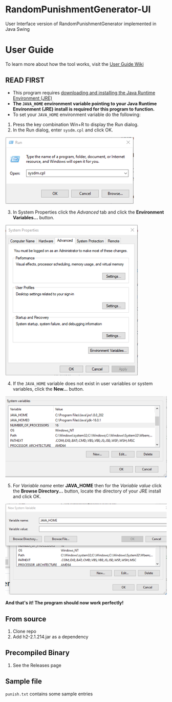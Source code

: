 # RandomPunishmentGenerator-UI
User Interface version of RandomPunishmentGenerator implemented in Java Swing

# User Guide
To learn more about how the tool works, visit the [User Guide Wiki](https://github.com/midnightreaver/RandomPunishmentGenerator-UI/wiki)

## READ FIRST
- This program requires [downloading and installing the Java Runtime Environment (JRE)](https://www.java.com/en/download/)
- **The `JAVA_HOME` environment variable pointing to your Java Runtime Environment (JRE) install is required for this program to function.**
- To set your `JAVA_HOME` environment variable do the following:

1. Press the key combination Win+R to display the Run dialog.
2. In the Run dialog, enter `sysdm.cpl` and click OK.

![sysdm.cpl run prompt](https://github.com/midnightreaver/RandomPunishmentGenerator-UI/blob/main/assets/1.png?raw=true)

3. In System Properties click the _Advanced_ tab and click the **Environment Variables...** button.

![System Properties dialog box](https://github.com/midnightreaver/RandomPunishmentGenerator-UI/blob/main/assets/2.png?raw=true)

4. If the `JAVA_HOME` variable does not exist in user variables or system variables, click the **New...** button.

![Environment Variables dialog](https://github.com/midnightreaver/RandomPunishmentGenerator-UI/blob/main/assets/3.png?raw=true)

5. For _Variable name_ enter **JAVA_HOME** then for the _Variable value_ click the **Browse Directory...** button, locate the directory of your JRE install and click OK.

![JAVA_HOME Environment Variable](https://github.com/midnightreaver/RandomPunishmentGenerator-UI/blob/main/assets/4.png?raw=true)

**And that's it! The program should now work perfectly!**

## From source
1. Clone repo
2. Add h2-2.1.214.jar as a dependency

## Precompiled Binary
1. See the Releases page

## Sample file
`punish.txt` contains some sample entries
